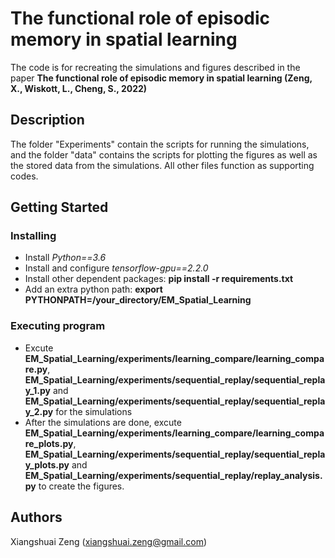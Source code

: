 # The functional role of episodic memory in spatial learning

The code is for recreating the simulations and figures described in the paper **The functional role of episodic memory in spatial learning (Zeng, X., Wiskott, L., Cheng, S., 2022)**

## Description

The folder "Experiments" contain the scripts for running the simulations, and the folder "data" contains the scripts for plotting the figures as well as the stored data from the simulations. All other files function as supporting codes.

## Getting Started

### Installing

* Install *Python==3.6*
* Install and configure *tensorflow-gpu==2.2.0*
* Install other dependent packages: **pip install -r requirements.txt**
* Add an extra python path: **export PYTHONPATH=/your_directory/EM_Spatial_Learning**

### Executing program

* Excute **EM_Spatial_Learning/experiments/learning_compare/learning_compare.py**, **EM_Spatial_Learning/experiments/sequential_replay/sequential_replay_1.py** and **EM_Spatial_Learning/experiments/sequential_replay/sequential_replay_2.py** for the simulations
* After the simulations are done, excute **EM_Spatial_Learning/experiments/learning_compare/learning_compare_plots.py**, **EM_Spatial_Learning/experiments/sequential_replay/sequential_replay_plots.py**  and **EM_Spatial_Learning/experiments/sequential_replay/replay_analysis.py** to create the figures.


## Authors

Xiangshuai Zeng (xiangshuai.zeng@gmail.com)


